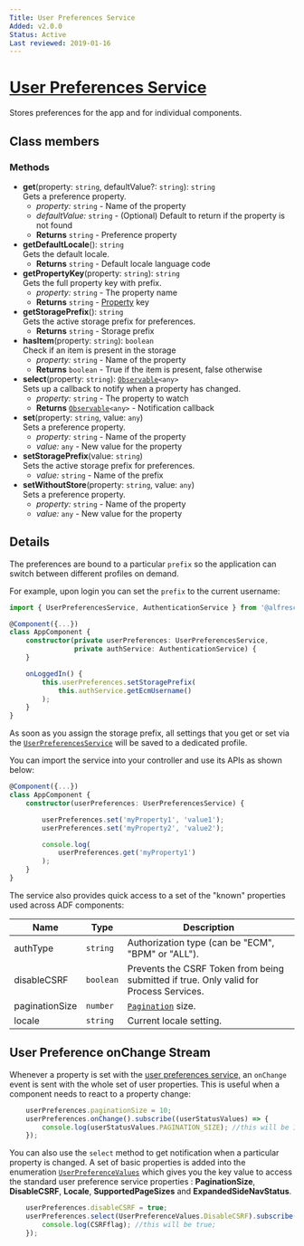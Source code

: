 ```yaml
---
Title: User Preferences Service
Added: v2.0.0
Status: Active
Last reviewed: 2019-01-16
---
```


# [User Preferences Service](../../../lib/core/services/user-preferences.service.ts "Defined in user-preferences.service.ts")

Stores preferences for the app and for individual components.

## Class members

### Methods

*   **get**(property: `string`, defaultValue?: `string`): `string`<br/>
    Gets a preference property.
    *   *property:* `string`  - Name of the property
    *   *defaultValue:* `string`  - (Optional) Default to return if the property is not found
    *   **Returns** `string` - Preference property
*   **getDefaultLocale**(): `string`<br/>
    Gets the default locale.
    *   **Returns** `string` - Default locale language code
*   **getPropertyKey**(property: `string`): `string`<br/>
    Gets the full property key with prefix.
    *   *property:* `string`  - The property name
    *   **Returns** `string` - [Property](../../../lib/content-services/src/lib/content-metadata/interfaces/property.interface.ts) key
*   **getStoragePrefix**(): `string`<br/>
    Gets the active storage prefix for preferences.
    *   **Returns** `string` - Storage prefix
*   **hasItem**(property: `string`): `boolean`<br/>
    Check if an item is present in the storage
    *   *property:* `string`  - Name of the property
    *   **Returns** `boolean` - True if the item is present, false otherwise
*   **select**(property: `string`): [`Observable`](http://reactivex.io/documentation/observable.html)`<any>`<br/>
    Sets up a callback to notify when a property has changed.
    *   *property:* `string`  - The property to watch
    *   **Returns** [`Observable`](http://reactivex.io/documentation/observable.html)`<any>` - Notification callback
*   **set**(property: `string`, value: `any`)<br/>
    Sets a preference property.
    *   *property:* `string`  - Name of the property
    *   *value:* `any`  - New value for the property
*   **setStoragePrefix**(value: `string`)<br/>
    Sets the active storage prefix for preferences.
    *   *value:* `string`  - Name of the prefix
*   **setWithoutStore**(property: `string`, value: `any`)<br/>
    Sets a preference property.
    *   *property:* `string`  - Name of the property
    *   *value:* `any`  - New value for the property

## Details

The preferences are bound to a particular `prefix` so the application can switch between different profiles on demand.

For example, upon login you can set the `prefix` to the current username:

```ts
import { UserPreferencesService, AuthenticationService } from '@alfresco/adf-core';

@Component({...})
class AppComponent {
    constructor(private userPreferences: UserPreferencesService,
                private authService: AuthenticationService) {
    }

    onLoggedIn() {
        this.userPreferences.setStoragePrefix(
            this.authService.getEcmUsername()
        );
    }
}
```

As soon as you assign the storage prefix, all settings that you get or set via the [`UserPreferencesService`](../../core/services/user-preferences.service.md) will be saved to a dedicated profile.

You can import the service into your controller and use its APIs as shown below:

```ts
@Component({...})
class AppComponent {
    constructor(userPreferences: UserPreferencesService) {

        userPreferences.set('myProperty1', 'value1');
        userPreferences.set('myProperty2', 'value2');

        console.log(
            userPreferences.get('myProperty1')
        );
    }
}
```

The service also provides quick access to a set of the "known" properties used across ADF components:

| Name           | Type      | Description                                                                                        |
| -------------- | --------- | -------------------------------------------------------------------------------------------------- |
| authType       | `string`  | Authorization type (can be "ECM", "BPM" or "ALL").                                                 |
| disableCSRF    | `boolean` | Prevents the CSRF Token from being submitted if true. Only valid for Process Services.             |
| paginationSize | `number`  | [`Pagination`](../../../lib/content-services/document-list/models/document-library.model.ts) size. |
| locale         | `string`  | Current locale setting.                                                                            |

## User Preference onChange Stream

Whenever a property is set with the [user preferences service,](user-preferences.service.md) an `onChange` event is sent with the
whole set of user properties. This is useful when a component needs to react to a property change:

```ts
    userPreferences.paginationSize = 10;
    userPreferences.onChange().subscribe((userStatusValues) => {
        console.log(userStatusValues.PAGINATION_SIZE); //this will be 10
    });
```

You can also use the `select` method to get notification when a particular property is changed.
A set of basic properties is added into the enumeration [`UserPreferenceValues`](../../../lib/core/services/user-preferences.service.ts) which gives you the key value to access the standard user preference service properties : **PaginationSize**, **DisableCSRF**, **Locale**, **SupportedPageSizes** and **ExpandedSideNavStatus**.

```ts
    userPreferences.disableCSRF = true;
    userPreferences.select(UserPreferenceValues.DisableCSRF).subscribe((CSRFflag) => {
        console.log(CSRFflag); //this will be true;
    });
```

